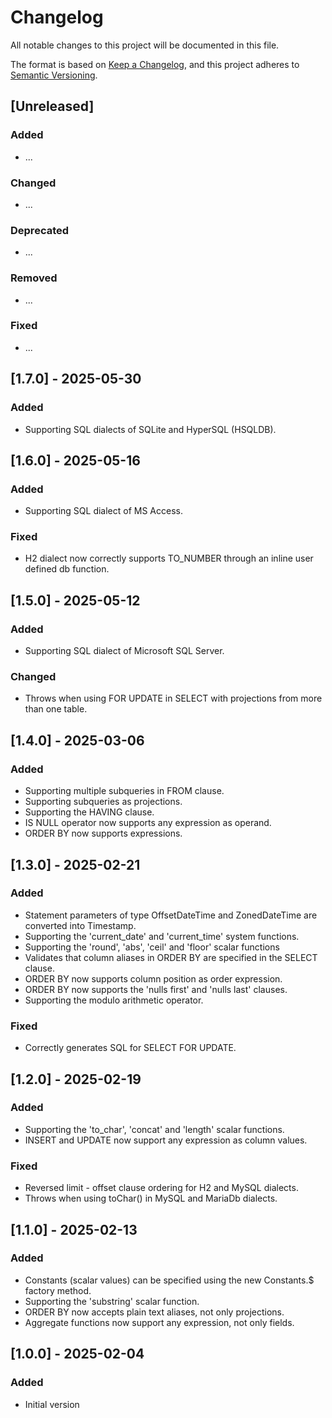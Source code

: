 Changelog
=========

All notable changes to this project will be documented in this file.

The format is based on [Keep a Changelog](https://keepachangelog.com/en/1.1.0/),
and this project adheres to [Semantic Versioning](https://semver.org/spec/v2.0.0.html).

## [Unreleased]

### Added
- ...
 
### Changed
- ...

### Deprecated
- ...

### Removed
- ...

### Fixed
- ...

## [1.7.0] - 2025-05-30

### Added
- Supporting SQL dialects of SQLite and HyperSQL (HSQLDB).

## [1.6.0] - 2025-05-16

### Added
- Supporting SQL dialect of MS Access.

### Fixed
- H2 dialect now correctly supports TO_NUMBER through an inline user defined db function.

## [1.5.0] - 2025-05-12

### Added
- Supporting SQL dialect of Microsoft SQL Server.

### Changed
- Throws when using FOR UPDATE in SELECT with projections from more than one table.

## [1.4.0] - 2025-03-06

### Added
- Supporting multiple subqueries in FROM clause.
- Supporting subqueries as projections.
- Supporting the HAVING clause.
- IS NULL operator now supports any expression as operand.
- ORDER BY now supports expressions.

## [1.3.0] - 2025-02-21

### Added
- Statement parameters of type OffsetDateTime and ZonedDateTime are converted into Timestamp.
- Supporting the 'current_date' and 'current_time' system functions.
- Supporting the 'round', 'abs', 'ceil' and 'floor' scalar functions
- Validates that column aliases in ORDER BY are specified in the SELECT clause.
- ORDER BY now supports column position as order expression.
- ORDER BY now supports the 'nulls first' and 'nulls last' clauses.
- Supporting the modulo arithmetic operator.

### Fixed
- Correctly generates SQL for SELECT FOR UPDATE.

## [1.2.0] - 2025-02-19

### Added
- Supporting the 'to_char', 'concat' and 'length' scalar functions.
- INSERT and UPDATE now support any expression as column values.

### Fixed
- Reversed limit - offset clause ordering for H2 and MySQL dialects.
- Throws when using toChar() in MySQL and MariaDb dialects.

## [1.1.0] - 2025-02-13

### Added
- Constants (scalar values) can be specified using the new Constants.$ factory method.
- Supporting the 'substring' scalar function.
- ORDER BY now accepts plain text aliases, not only projections.
- Aggregate functions now support any expression, not only fields.

## [1.0.0] - 2025-02-04

### Added
- Initial version
